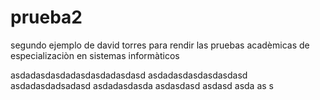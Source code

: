 # prueba2


segundo ejemplo de david torres
para rendir las pruebas acadèmicas
de especializaciòn en sistemas informàticos


asdadasdasdadasdasdadasdasd
asdadasdasdasdasdasd
asdadasdadsadasd
asdadasdasda
asdasdasd
asdasd
asda
as
s

